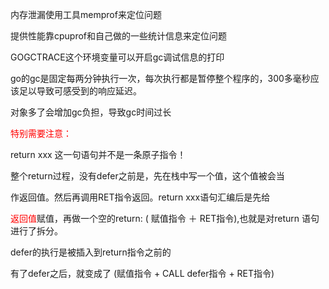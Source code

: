 内存泄漏使用工具memprof来定位问题

提供性能靠cpuprof和自己做的一些统计信息来定位问题

GOGCTRACE这个环境变量可以开启gc调试信息的打印

go的gc是固定每两分钟执行一次，每次执行都是暂停整个程序的，300多毫秒应该足以导致可感受到的响应延迟。

对象多了会增加gc负担，导致gc时间过长

<font color="red">特别需要注意：</font>

return xxx 这一句语句并不是一条原子指令！

整个return过程，没有defer之前是，先在栈中写一个值，这个值被会当

作返回值。然后再调用RET指令返回。return xxx语句汇编后是先给

<font color="red">返回值</font>赋值，再做一个空的return: ( 赋值指令 ＋ RET指令),也就是对return 语句进行了拆分。

defer的执行是被插入到return指令之前的

有了defer之后，就变成了 (赋值指令 + CALL defer指令 + RET指令)


